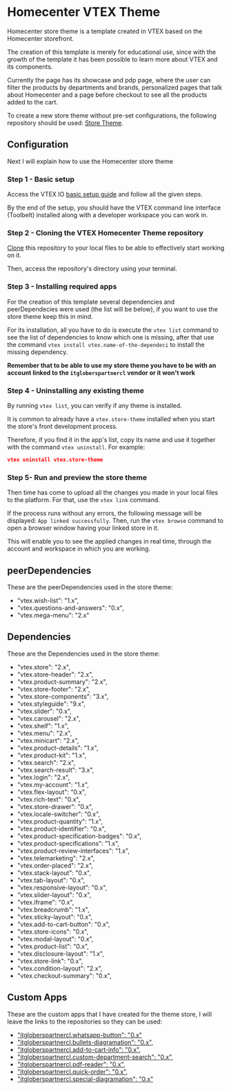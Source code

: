 # Homecenter VTEX Theme

Homecenter store theme is a template created in VTEX based on the Homecenter storefront.

The creation of this template is merely for educational use, since with the growth of the template it has been possible to learn more about VTEX and its components.

Currently the page has its showcase and pdp page, where the user can filter the products by departments and brands, personalized pages that talk about Homecenter and a page before checkout to see all the products added to the cart.

To create a new store theme without pre-set configurations, the following repository should be used: [Store Theme](https://github.com/vtex-apps/store-theme). 

## Configuration

Next I will explain how to use the Homecenter store theme

### Step 1 -  Basic setup

Access the VTEX IO [basic setup guide](https://vtex.io/docs/getting-started/build-stores-with-store-framework/1) and follow all the given steps. 

By the end of the setup, you should have the VTEX command line interface (Toolbelt) installed along with a developer workspace you can work in.

### Step 2 - Cloning the VTEX Homecenter Theme repository

[Clone](https://github.com/KDBaron426/VTEXHomecenter) this repository to your local files to be able to effectively start working on it.

Then, access the repository's directory using your terminal. 

### Step 3 -  Installing required apps

For the creation of this template several dependencies and peerDependecies were used (the list will be below), if you want to use the store theme keep this in mind. 

For its installation, all you have to do is execute the `vtex list` command to see the list of dependencies to know which one is missing, after that use the command `vtex install vtex.name-of-the-dependeci` to install the missing dependency.

**Remember that to be able to use my store theme you have to be with an account linked to the `itgloberspartnercl` vendor or it won't work**

### Step 4 -  Uninstalling any existing theme

By running `vtex list`,  you can verify if any theme is installed.

It is common to already have a `vtex.store-theme`  installed when you start the store's front development process. 

Therefore, if you find it in the app's list, copy its name and use it together with the command `vtex uninstall`. For example:

```json
vtex uninstall vtex.store-theme
```

### Step 5- Run and preview the store theme

Then time has come to upload all the changes you made in your local files to the platform. For that, use the `vtex link` command. 

If the process runs without any errors, the following message will be displayed: `App linked successfully`. Then, run the `vtex browse` command to open a browser window having your linked store in it.

This will enable you to see the applied changes in real time, through the account and workspace in which you are working.

## peerDependencies
These are the peerDependencies used in the store theme:

- "vtex.wish-list": "1.x",
- "vtex.questions-and-answers": "0.x",
- "vtex.mega-menu": "2.x"

## Dependencies
These are the Dependencies used in the store theme:

- "vtex.store": "2.x",
- "vtex.store-header": "2.x",
- "vtex.product-summary": "2.x",
- "vtex.store-footer": "2.x",
- "vtex.store-components": "3.x",
- "vtex.styleguide": "9.x",
- "vtex.slider": "0.x",
- "vtex.carousel": "2.x",
- "vtex.shelf": "1.x",
- "vtex.menu": "2.x",
- "vtex.minicart": "2.x",
- "vtex.product-details": "1.x",
- "vtex.product-kit": "1.x",
- "vtex.search": "2.x",
- "vtex.search-result": "3.x",
- "vtex.login": "2.x",
- "vtex.my-account": "1.x",
- "vtex.flex-layout": "0.x",
- "vtex.rich-text": "0.x",
- "vtex.store-drawer": "0.x",
- "vtex.locale-switcher": "0.x",
- "vtex.product-quantity": "1.x",
- "vtex.product-identifier": "0.x",
- "vtex.product-specification-badges": "0.x",
- "vtex.product-specifications": "1.x",
- "vtex.product-review-interfaces": "1.x",
- "vtex.telemarketing": "2.x",
- "vtex.order-placed": "2.x",
- "vtex.stack-layout": "0.x",
- "vtex.tab-layout": "0.x",
- "vtex.responsive-layout": "0.x",
- "vtex.slider-layout": "0.x",
- "vtex.iframe": "0.x",
- "vtex.breadcrumb": "1.x",
- "vtex.sticky-layout": "0.x",
- "vtex.add-to-cart-button": "0.x",
- "vtex.store-icons": "0.x",
- "vtex.modal-layout": "0.x",
- "vtex.product-list": "0.x",
- "vtex.disclosure-layout": "1.x",
- "vtex.store-link": "0.x",
- "vtex.condition-layout": "2.x",
- "vtex.checkout-summary": "0.x",

## Custom Apps
These are the custom apps that I have created for the theme store, I will leave the links to the repositories so they can be used:
- ["itgloberspartnercl.whatsapp-button": "0.x"](https://github.com/KDBaron426/itgloberspartnerc-WhastApp-btn)
- ["itgloberspartnercl.bullets-diagramation": "0.x"](https://github.com/KDBaron426/itgloberspartnerc-bullets-diagramation),
- ["itgloberspartnercl.add-to-cart-info": "0.x"](https://github.com/KDBaron426/itgloberspartnercl-add-to-cart-info),
- ["itgloberspartnercl.custom-department-search": "0.x"](https://github.com/KDBaron426/itgloberspartnercl-custom-deparment-search),
- ["itgloberspartnercl.pdf-reader": "0.x"](https://github.com/KDBaron426/itgloberspartnercl-html-pdf),
- ["itgloberspartnercl.quick-order": "0.x"](https://github.com/KDBaron426/itgloberspartnercl-quick-order),
- ["itgloberspartnercl.special-diagramation": "0.x"](https://github.com/KDBaron426/itgloberspartnercl-custom-diagramation-template)